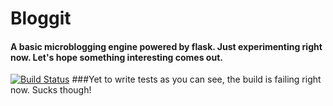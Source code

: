 # Bloggit
#### A basic microblogging engine powered by flask. Just experimenting right now. Let's hope something interesting comes out.

[![Build Status](https://travis-ci.org/debuggermalhotra/Bloggit.svg?branch=master)](https://travis-ci.org/debuggermalhotra/Bloggit)
###Yet to write tests as you can see, the build is failing right now. Sucks though!
